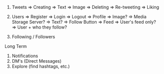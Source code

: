 1. Tweets
    => Creating
        => Text
        => Image
    => Deleting
    => Re-tweeting
    => Liking

2. Users
    => Register
    => Login
    => Logout
    => Profile
        => Image?
            => Media Storage Server?
        => Text?
        => Follow Button
    => Feed
        => User's feed only?
        => User + who they follow?

3. Following / Followers

Long Term
1. Notifications
2. DM's (Direct Messages)
3. Explore (find hashtags, etc.)